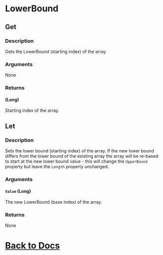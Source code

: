 # LowerBound

## Get

### Description
Gets the LowerBound (starting index) of the array

### Arguments
None

### Returns
#### (Long) 
Starting index of the array.

## Let

### Description
Sets the lower bound (starting index) of the array. If the new lower bound differs from the lower bound of the existing array the array will be re-based to start at the new lower bound value - this will change the `UpperBound` property but leave the `Length` property unchanged.

### Arguments
#### `Value` (Long)
The new LowerBound (base index) of the array.

### Returns
None

# [Back to Docs](https://senipah.github.io/VBA-Better-Array/)
